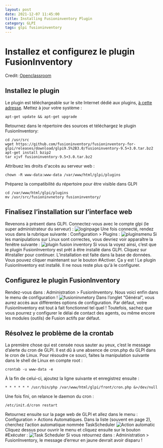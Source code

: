 ```yaml
---
layout: post
date: 2021-12-07 11:45:00
title: Installing Fusioninventory Plugin
category: GLPI
tags: glpi fusioninventory
---
```


# Installez et configurez le plugin FusionInventory

Credit: [Openclassroom](https://openclassrooms.com/fr/courses/1730516-gerez-votre-parc-informatique-avec-glpi/5994176-installez-le-plugin-et-l-agent-fusioninventory)

## Installez le plugin

Le plugin est téléchargeable sur le site Internet dédié aux plugins, [à cette adresse](https://github.com/fusioninventory/fusioninventory-for-glpi/releases).
Mettez à jour votre système :
```
apt-get update && apt-get upgrade
```
Retournez dans le répertoire des sources et téléchargez le plugin FusionInventory:
```
cd /usr/src
wget https://github.com/fusioninventory/fusioninventory-for-glpi/releases/download/glpi9.5%2B3.0/fusioninventory-9.5+3.0.tar.bz2
apt-get install bzip2
tar xjvf fusioninventory-9.5+3.0.tar.bz2
```
Attribuez les droits d'accès au serveur web :
```
chown -R www-data:www-data /var/www/html/glpi/plugins
```
Préparez la compatibilité du répertoire pour être visible dans GLPI
```
cd /var/www/html/glpi/plugins
mv /usr/src/fusioninvnetory fusioninventory/
```
## Finalisez l’installation sur l’interface web

Revenons à présent dans GLPI. Connectez-vous avec le compte glpi (le super administrateur du serveur) :
![loginpage](https://user.oc-static.com/upload/2019/01/29/15487725681875_image25.png)
Une fois connecté, rendez vous dans la rubrique suivante : Configuration > Plugins :
![pluginsmenu](https://user.oc-static.com/upload/2019/01/29/15487727238486_image11.png)
Si les manipulations sur Linux sont correctes, vous devriez voir apparaître la fenêtre suivante :
![plugin fusion inventory](https://user.oc-static.com/upload/2019/01/29/15487727999289_image21.png)
Si vous la voyez ainsi, c’est que le plugin FusionInventory est prêt à être installé dans GLPI. Cliquez sur #Installer pour continuer.
L’installation est faite dans la base de données. Vous pouvez cliquer maintenant sur le bouton #Activer.
Ça y est ! Le plugin FusionInventory est installé. Il ne nous reste plus qu'à le configurer.

## Configurez le plugin FusionInventory

Rendez-vous dans : Administration > FusionInventory.
Nous voici enfin dans le menu de configuration !
![fusioninvnetory](https://user.oc-static.com/upload/2019/01/29/15487729341367_image19.png)
Dans l’onglet “Général”, vous aurez accès aux différentes options de configuration.
Par défaut, votre FusionInventory est tout à fait fonctionnel tel quel ! Toutefois, sachez que vous pourrez y configurer le délai de contact des agents, ou même encore les modules (outils) de Fusion actifs par défaut.

## Résolvez le problème de la crontab

La première chose qui est censée nous sauter au yeux, c’est le message d’alerte du cron de GLPI. Il est dû à une absence de cron.php du GLPI dans le cron de Linux.
Pour résoudre ce souci, faites la manipulation suivante dans le shell de Linux en compte root :
```
crontab -u www-data -e
```
À la fin de celui-ci, ajoutez la ligne suivante et enregistrez ensuite :
```
* * * * * * /usr/bin/php /var/www/html/glpi/front/cron.php &>/dev/null
```
Une fois fini, on relance le daemon du cron :
```
/etc/init.d/cron restart
```
Retournez ensuite sur la page web de GLPI et allez dans le menu : Configuration > Actions Automatiques.
Dans la liste (souvent en page 2), cherchez l’action automatique nommée TaskScheduler 
![Action automatic](https://user.oc-static.com/upload/2019/01/29/15487733998798_image40.png)
Cliquez dessus pour ouvrir le menu et cliquez ensuite sur le bouton #Exécuter :
![Task Scheduler](https://user.oc-static.com/upload/2019/01/29/1548773509188_image17.png)
Si vous retournez dans : Administration > FusionInventory, le message d’erreur en jaune devrait avoir disparu !




